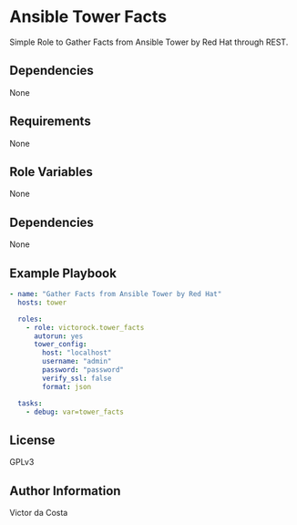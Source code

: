 Ansible Tower Facts
=========

Simple Role to Gather Facts from Ansible Tower by Red Hat through REST.

Dependencies
------------

None

Requirements
------------

None

Role Variables
--------------

None

Dependencies
------------

None

Example Playbook
----------------

```YAML
- name: "Gather Facts from Ansible Tower by Red Hat"
  hosts: tower

  roles:
    - role: victorock.tower_facts
      autorun: yes
      tower_config:
        host: "localhost"
        username: "admin"
        password: "password"
        verify_ssl: false
        format: json

  tasks:
    - debug: var=tower_facts

```

License
-------

GPLv3

Author Information
------------------

Victor da Costa
